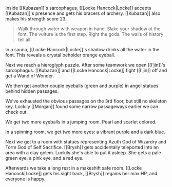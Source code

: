 Inside [[Kubazan]]'s sarcophagus, [[Locke Hancock|Locke]] accepts [[Kubazan]]'s presence and gets his bracers of archery. [[Kubazan]] also makes his strength score 23.

>Walk through water with weapon in hand.
>Slake your shadow at the font.
>The vulture is the first step.
>Right the gods.
>The walls of history tell all.

In a sauna, [[Locke Hancock|Locke]]'s shadow drinks all the water in the font. This reveals a crystal beholder orange eyeball.

Next we reach a hieroglyph puzzle. After some teamwork we open [[I'jin]]'s sarcophagus. [[Kubazan]] and [[Locke Hancock|Locke]] fight [[I'jin]] off and get a Wand of Wonder.

We then get another couple eyeballs (green and purple) in angel statues behind hidden passages.

We've exhausted the obvious passages on the 3rd floor, but still no skeleton key. Luckily [[Morgan]] found some narrow passageways earlier we can check out.

We get two more eyeballs in a jumping room. Pearl and scarlet colored.

In a spinning room, we get two more eyes: a vibrant purple and a dark blue.

Next we get to a room with statues representing Azuth God of Wizardry and Torm God of Self Sacrifice. [[Brysh]] gets accidentally teleported into an area with a clay golem. Luckily she's able to put it asleep. She gets a pale green eye, a pink eye, and a red eye.

Afterwards we take a long rest in a makeshift safe room. [[Locke Hancock|Locke]] gets his sight back, [[Brysh]] regains her max HP, and everyone is happy.